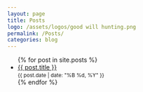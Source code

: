 ```yaml
---
layout: page
title: Posts
logo: /assets/logos/good will hunting.png
permalink: /Posts/
categories: blog
---
```


<ul>
  {% for post in site.posts %}
    <li>
      <a href="{{ post.url | relative_url }}">{{ post.title }}</a>
      <br>
      <small>{{ post.date | date: "%B %d, %Y" }}</small>
    </li>
  {% endfor %}
</ul>
